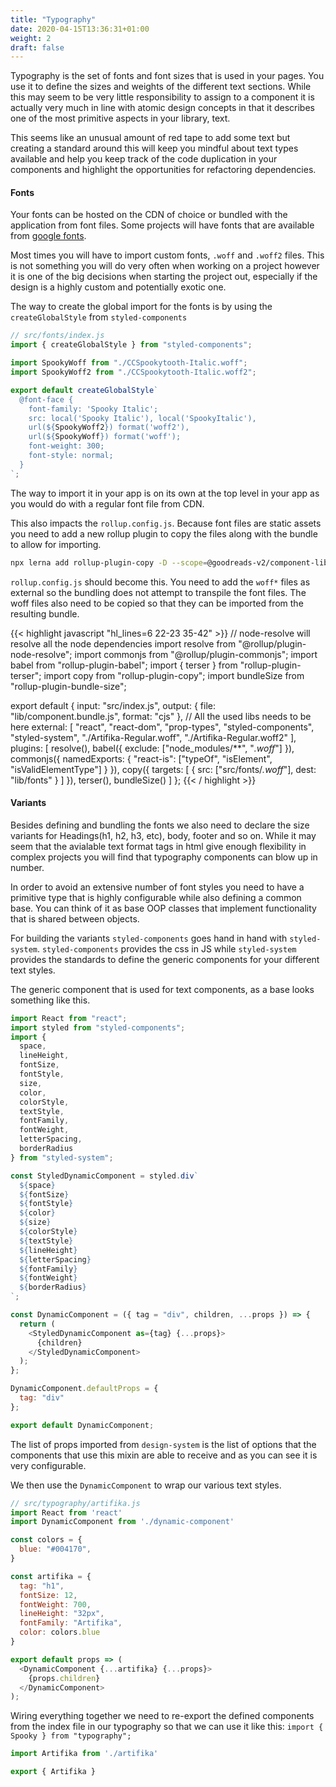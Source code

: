 ```yaml
---
title: "Typography"
date: 2020-04-15T13:36:31+01:00
weight: 2
draft: false
---
```


Typography is the set of fonts and font sizes that is used in your pages.
You use it to define the sizes and weights of the different text sections.
While this may seem to be very little responsibility to assign
to a component it is actually very much in line with atomic design concepts in
that it describes one of the most primitive aspects in your library, text.

This seems like an unusual amount of red tape to add some text but creating a standard
around this will keep you mindful about text types available and help you keep track
of the code duplication in your components and highlight the opportunities for refactoring
dependencies.


#### Fonts
Your fonts can be hosted on the CDN of choice or bundled with the application from
font files. Some projects will have fonts that are available from [google fonts](https://fonts.google.com/).

Most times you will have to import custom fonts, `.woff` and `.woff2` files.
This is not something you will do very often when working on a project however
it is one of the big decisions when starting the project out, especially if the
design is a highly custom and potentially exotic one.

The way to create the global import for the fonts is by using the `createGlobalStyle` from `styled-components`
```javascript
// src/fonts/index.js
import { createGlobalStyle } from "styled-components";

import SpookyWoff from "./CCSpookytooth-Italic.woff";
import SpookyWoff2 from "./CCSpookytooth-Italic.woff2";

export default createGlobalStyle`
  @font-face {
    font-family: 'Spooky Italic';
    src: local('Spooky Italic'), local('SpookyItalic'),
    url(${SpookyWoff2}) format('woff2'),
    url(${SpookyWoff}) format('woff');
    font-weight: 300;
    font-style: normal;
  }
`;
```

The way to import it in your app is on its own at the top level in your app
as you would do with a regular font file from CDN.

This also impacts the `rollup.config.js`. Because font files are static assets
you need to add a new rollup plugin to copy the files along with the bundle to allow for importing.

```bash
npx lerna add rollup-plugin-copy -D --scope=@goodreads-v2/component-library
```
`rollup.config.js` should become this. You need to add the `woff*` files as external
so the bundling does not attempt to transpile the font files. The woff files also need
to be copied so that they can be imported from the resulting bundle.

{{< highlight javascript "hl_lines=6 22-23 35-42" >}}
// node-resolve will resolve all the node dependencies
import resolve from "@rollup/plugin-node-resolve";
import commonjs from "@rollup/plugin-commonjs";
import babel from "rollup-plugin-babel";
import { terser } from "rollup-plugin-terser";
import copy from "rollup-plugin-copy";
import bundleSize from "rollup-plugin-bundle-size";

export default {
  input: "src/index.js",
  output: {
    file: "lib/component.bundle.js",
    format: "cjs"
  },
  // All the used libs needs to be here
  external: [
    "react",
    "react-dom",
    "prop-types",
    "styled-components",
    "styled-system",
    "./Artifika-Regular.woff",
    "./Artifika-Regular.woff2"
  ],
  plugins: [
    resolve(),
    babel({
      exclude: ["node_modules/**", "*.woff*"]
    }),
    commonjs({
      namedExports: {
        "react-is": ["typeOf", "isElement", "isValidElementType"]
      }
    }),
    copy({
      targets: [
        {
          src: ["src/fonts/*.woff*"],
          dest: "lib/fonts"
        }
      ]
    }),
    terser(),
    bundleSize()
  ]
};
{{< / highlight >}}

#### Variants
Besides defining and bundling the fonts we also need to declare
the size variants for Headings(h1, h2, h3, etc), body, footer and so on.
While it may seem that the avialable text format tags in html give enough
flexibility in complex projects you will find that typography components
can blow up in number.

In order to avoid an extensive number of font styles you need to have a
primitive type that is highly configurable while also
defining a common base. You can think of it as base OOP classes that implement
functionality that is shared between objects.

For building the variants `styled-components` goes hand in hand with `styled-system`.
`styled-components` provides the css in JS while `styled-system` provides the standards
to define the generic components for your different text styles.

The generic component that is used for text components, as a base looks something like this.

```javascript
import React from "react";
import styled from "styled-components";
import {
  space,
  lineHeight,
  fontSize,
  fontStyle,
  size,
  color,
  colorStyle,
  textStyle,
  fontFamily,
  fontWeight,
  letterSpacing,
  borderRadius
} from "styled-system";

const StyledDynamicComponent = styled.div`
  ${space}
  ${fontSize}
  ${fontStyle}
  ${color}
  ${size}
  ${colorStyle}
  ${textStyle}
  ${lineHeight}
  ${letterSpacing}
  ${fontFamily}
  ${fontWeight}
  ${borderRadius}
`;

const DynamicComponent = ({ tag = "div", children, ...props }) => {
  return (
    <StyledDynamicComponent as={tag} {...props}>
      {children}
    </StyledDynamicComponent>
  );
};

DynamicComponent.defaultProps = {
  tag: "div"
};

export default DynamicComponent;
```

The list of props imported from `design-system` is the list of options that
the components that use this mixin are able to receive and as you can see
it is very configurable.

We then use the `DynamicComponent` to wrap our various text styles.
```javascript
// src/typography/artifika.js
import React from 'react'
import DynamicComponent from './dynamic-component'

const colors = {
  blue: "#004170",
}

const artifika = {
  tag: "h1",
  fontSize: 12,
  fontWeight: 700,
  lineHeight: "32px",
  fontFamily: "Artifika",
  color: colors.blue
}

export default props => (
  <DynamicComponent {...artifika} {...props}>
    {props.children}
  </DynamicComponent>
);
```

Wiring everything together we need to re-export the defined components from
the index file in our typography so that we can use it like this: `import { Spooky } from "typography";`
```javascript
import Artifika from './artifika'

export { Artifika }
```
